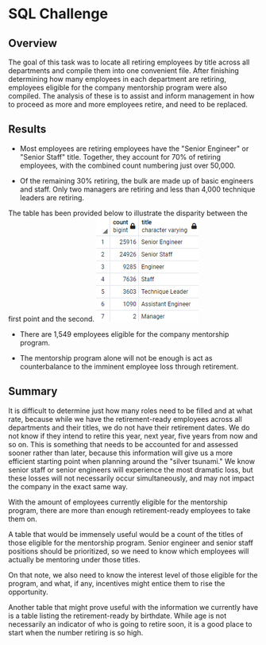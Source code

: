 # SQL Challenge
## Overview
The goal of this task was to locate all retiring employees by title across all departments and compile them into one convenient file. After finishing determining how many employees in each department are retiring, employees eligible for the company mentorship program were also compiled. The analysis of these is to assist and inform management in how to proceed as more and more employees retire, and need to be replaced.

## Results
- Most employees are retiring employees have the "Senior Engineer" or "Senior Staff" title.  Together, they account for 70% of retiring employees, with the combined count numbering just over 50,000.

- Of the remaining 30% retiring, the bulk are made up of basic engineers and staff. Only two managers are retiring and less than 4,000 technique leaders are retiring. 

The table has been provided below to illustrate the disparity between the first point and the second.
![Resources/retiring_titles.png](Resources/retiring_titles.png)

- There are 1,549 employees eligible for the company mentorship program.

- The mentorship program alone will not be enough is act as counterbalance to the imminent employee loss through retirement.

## Summary
It is difficult to determine just how many roles need to be filled and at what rate, because while we have the retirement-ready employees across all departments and their titles, we do not have their retirement dates. We do not know if they intend to retire this year, next year, five years from now and so on. This is something that needs to be accounted for and assessed sooner rather than later, because this information will give us a more efficient starting point when planning around the "silver tsunami." We know senior staff or senior engineers will experience the most dramatic loss, but these losses will not necessarily occur simultaneously, and may not impact the company in the exact same way.

With the amount of employees currently eligible for the mentorship program, there are more than enough retirement-ready employees to take them on.

A table that would be immensely useful would be a count of the titles of those eligible for the mentorship program. Senior engineer and senior staff positions should be prioritized, so we need to know which employees will actually be mentoring under those titles.

On that note, we also need to know the interest level of those eligible for the program, and what, if any, incentives might entice them to rise the opportunity.

Another table that might prove useful with the information we currently have is a table listing the retirement-ready by birthdate. While age is not necessarily an indicator of who is going to retire soon, it is a good place to start when the number retiring is so high.
